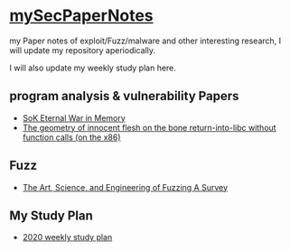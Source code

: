 # [mySecPaperNotes](https://github.com/noobone123/mySecPaperNotes)

my Paper notes of exploit/Fuzz/malware and other interesting research, I will update my repository aperiodically.

I will also update my weekly study plan here.

## program analysis & vulnerability Papers

+ [SoK Eternal War in Memory](./ProgramAnalysis&Vulnerability/SoK_Eternal_War_in_Memory.md)
+ [The geometry of innocent flesh on the bone return-into-libc without function calls (on the x86)](./ProgramAnalysis&Vulnerability/return-into-libc_without_function_calls(on_the_x86).md)

## Fuzz

+ [The Art, Science, and Engineering of Fuzzing A Survey](./Fuzz/The_Art_Science_and_Engineering_of_Fuzzing_A_Survey.md)



## My Study Plan

+ [2020 weekly study plan](./WeeklyStudyPlan/2020-weekly-study-plan.md)
